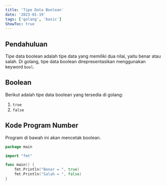 ```yaml
---
title: 'Tipe Data Boolean'
date: '2023-01-19'
tags: ['golang', 'basic']
ShowToc: true
---
```


## Pendahuluan

Tipe data boolean adalah tipe data yang memiliki dua nilai, yaitu benar atau salah. Di golang, tipe data boolean direpresentasikan menggunakan keyword `bool`.

## Boolean

Berikut adalah tipe data boolean yang tersedia di golang:
1. `true`
2. `false`

## Kode Program Number

Program di bawah ini akan mencetak boolean.

```go
package main

import "fmt"

func main() {
	fmt.Println("Benar = ", true)
	fmt.Println("Salah = ", false)
}
```